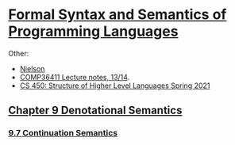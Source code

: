# [Formal Syntax and Semantics of Programming Languages](https://drive.google.com/file/d/12_0Ak0G78QdkoHsxJwjr2a40QX3p0U0H/view?usp=sharing)

Other:

- [Nielson](https://drive.google.com/file/d/12aHBsaeeTpSfGvIS1xB7KO3OVHo2ni_9/view?usp=sharing#page=127)
- [COMP36411 Lecture notes, 13/14](http://syllabus.cs.manchester.ac.uk/ugt/2021/COMP36411/).
- [CS 450: Structure of Higher Level Languages Spring 2021](https://cogumbreiro.github.io/teaching/cs450/s21/)

## [Chapter 9 Denotational Semantics](https://homepage.divms.uiowa.edu/~slonnegr/plf/Book/Chapter9.pdf)

### [9.7 Continuation Semantics](https://homepage.divms.uiowa.edu/~slonnegr/plf/Book/Chapter9.pdf#page=59)